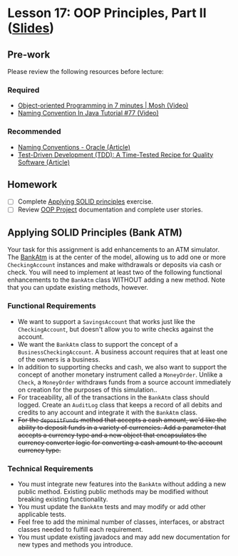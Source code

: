 # Lesson 17: OOP Principles, Part II ([Slides](https://code-differently.github.io/code-differently-25-q1/slides/#/lesson_17))

## Pre-work

Please review the following resources before lecture:

### Required

* [Object-oriented Programming in 7 minutes | Mosh (Video)](https://www.youtube.com/watch?v=pTB0EiLXUC8)
* [Naming Convention In Java Tutorial #77 (Video)](https://www.youtube.com/watch?v=QazDDPtSulY)

### Recommended

* [Naming Conventions - Oracle (Article)](https://www.oracle.com/java/technologies/javase/codeconventions-namingconventions.html)
* [Test-Driven Development (TDD): A Time-Tested Recipe for Quality Software (Article)](https://semaphoreci.com/blog/test-driven-development)

## Homework

- [ ] Complete [Applying SOLID principles](#applying-solid-principles-bank-atm) exercise.
- [ ] Review [OOP Project](/project_oop/) documentation and complete user stories.

## Applying SOLID Principles (Bank ATM)

Your task for this assignment is add enhancements to an ATM simulator. The [BankAtm][bankatm-file] is at the center of the model, allowing us to add one or more `CheckingAccount` instances and make withdrawals or deposits via cash or check. You will need to implement at least two of the following functional enhancements to the `BankAtm` class WITHOUT adding a new method. Note that you can update existing methods, however.

### Functional Requirements

* We want to support a `SavingsAccount` that works just like the `CheckingAccount`, but doesn't allow you to write checks against the account.
* We want the `BankAtm` class to support the concept of a `BusinessCheckingAccount`. A business account requires that at least one of the owners is a business.
* In addition to supporting checks and cash, we also want to support the concept of another monetary instrument called a `MoneyOrder`. Unlike a `Check`, a `MoneyOrder` withdraws funds from a source account immediately on creation for the purposes of this simulation..
* For traceability, all of the transactions in the `BankAtm` class should logged. Create an `AuditLog` class that keeps a record of all debits and credits to any account and integrate it with the `BankAtm` class. 
* ~~For the `depositFunds` method that accepts a cash amount, we'd like the ability to deposit funds in a variety of currencies. Add a parameter that accepts a currency type and a new object that encapsulates the currency converter logic for converting a cash amount to the account currency type.~~

### Technical Requirements

* You must integrate new features into the `BankAtm` without adding a new public method. Existing public methods may be modified without breaking existing functionality.
* You must update the `BankAtm` tests and may modify or add other applicable tests.
* Feel free to add the minimal number of classes, interfaces, or abstract classes needed to fulfill each requirement.
* You must update existing javadocs and may add new documentation for new types and methods you introduce.

[bank-folder]: ./bank/
[bankatm-file]: ./bank/bank_app/src/main/java/com/codedifferently/lesson17/bank/BankAtm.java
